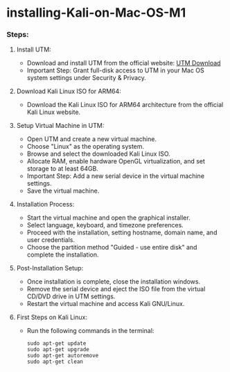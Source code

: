 # installing-Kali-on-Mac-OS-M1


### Steps:

1. Install UTM:
   - Download and install UTM from the official website: [UTM Download](https://mac.getutm.app/)
   - Important Step: Grant full-disk access to UTM in your Mac OS system settings under Security & Privacy.

2. Download Kali Linux ISO for ARM64:
   - Download the Kali Linux ISO for ARM64 architecture from the official Kali Linux website.

3. Setup Virtual Machine in UTM:
   - Open UTM and create a new virtual machine.
   - Choose "Linux" as the operating system.
   - Browse and select the downloaded Kali Linux ISO.
   - Allocate RAM, enable hardware OpenGL virtualization, and set storage to at least 64GB.
   - Important Step: Add a new serial device in the virtual machine settings.
   - Save the virtual machine.

4. Installation Process:
   - Start the virtual machine and open the graphical installer.
   - Select language, keyboard, and timezone preferences.
   - Proceed with the installation, setting hostname, domain name, and user credentials.
   - Choose the partition method "Guided - use entire disk" and complete the installation.

5. Post-Installation Setup:
   - Once installation is complete, close the installation windows.
   - Remove the serial device and eject the ISO file from the virtual CD/DVD drive in UTM settings.
   - Restart the virtual machine and access Kali GNU/Linux.

6. First Steps on Kali Linux:
   - Run the following commands in the terminal:
     ```
     sudo apt-get update
     sudo apt-get upgrade
     sudo apt-get autoremove
     sudo apt-get clean
     ```
